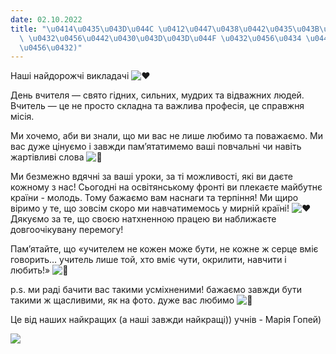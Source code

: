 ```yaml
---
date: 02.10.2022
title: "\u0414\u0435\u043D\u044C \u0412\u0447\u0438\u0442\u0435\u043B\u044F 2022 -\
  \ \u0432\u0456\u0442\u0430\u043D\u043D\u044F \u0432\u0456\u0434 \u0443\u0447\u043D\
  \u0456\u0432)"
---
```

Наші найдорожчі викладачі
![♥️](https://static.xx.fbcdn.net/images/emoji.php/v9/tac/1/16/2665.png)

День вчителя — свято гідних, сильних, мудрих та відважних людей. Вчитель — це не просто складна та важлива професія, це справжня місія.

Ми хочемо, аби ви знали, що ми вас не лише любимо та поважаємо. Ми вас дуже цінуємо і завжди пам’ятатимемо ваші повчальні чи навіть жартівливі слова
![🤍](https://static.xx.fbcdn.net/images/emoji.php/v9/tc5/1/16/1f90d.png)

Ми
безмежно вдячні за ваші уроки, за ті можливості, які ви даєте кожному з нас! Сьогодні на освітянському фронті ви плекаєте майбутнє країни - молодь. Тому бажаємо вам наснаги та терпіння! Ми щиро віримо у те, що зовсім скоро ми навчатимемось у мирній країні!
![♥️](https://static.xx.fbcdn.net/images/emoji.php/v9/tac/1/16/2665.png)
Дякуємо за те, що своєю натхненною працею ви наближаєте довгоочікувану перемогу!

Пам’ятайте, що «учителем не кожен може бути, не кожне ж серце вміє говорить… учитель лише той, хто вміє чути, окрилити, навчити і любить!»
![🤍](https://static.xx.fbcdn.net/images/emoji.php/v9/tc5/1/16/1f90d.png)

p.s. ми раді бачити вас такими усміхненими! бажаємо завжди бути такими ж щасливими, як на фото. дуже вас любимо
![🥰](https://static.xx.fbcdn.net/images/emoji.php/v9/tea/1/16/1f970.png)

Це від наших найкращих (а наші завжди найкращі)) учнів - Марія Гопей)

![](/files/день-вчителя-2022-ві-день-вчителя-22.png)